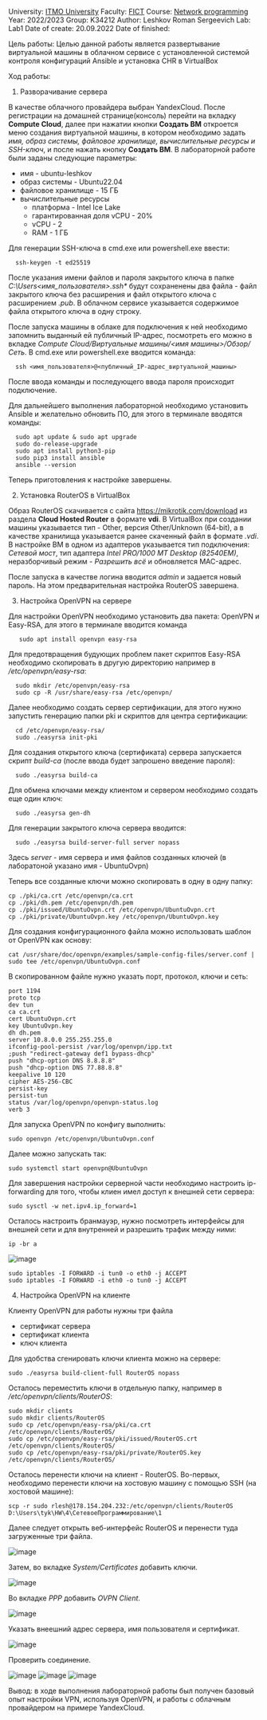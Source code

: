 University: [ITMO University](https://itmo.ru/ru/)
Faculty: [FICT](https://fict.itmo.ru)
Course: [Network programming](https://github.com/itmo-ict-faculty/network-programming)
Year: 2022/2023
Group: K34212
Author: Leshkov Roman Sergeevich
Lab: Lab1
Date of create: 20.09.2022
Date of finished: 

Цель работы: 
Целью данной работы является развертывание виртуальной машины в облачном сервисе с установленной системой контроля конфигураций Ansible и установка CHR в VirtualBox

Ход работы:
1. Разворачивание сервера

В качестве облачного провайдера выбран YandexCloud. После регистрации на домашней странице(консоль) перейти на вкладку **Compute Cloud**, далее при нажатии кнопки **Создать ВМ** откроется меню создания виртуальной машины, в котором необходимо задать *имя, образ системы, файловое хранилище, вычислительные ресурсы и SSH-ключ*, и после нажать кнопку **Создать ВМ**. 
В лабораторной работе были заданы следующие параметры: 
  - имя - ubuntu-leshkov
  - образ системы - Ubuntu22.04
  - файловое хранилище - 15 ГБ
  - вычислительные ресурсы
    - платформа - Intel Ice Lake
    - гарантированная доля vCPU - 20%
    - vCPU - 2
    - RAM - 1 ГБ
    
Для генерации SSH-ключа в cmd.exe или powershell.exe ввести:
  
      ssh-keygen -t ed25519
      
После указания имени файлов и пароля закрытого ключа в папке *C:\Users\<имя_пользователя>\.ssh\** будут сохраненены два файла - файл закрытого ключа без расширения и файл открытого ключа с расширением *.pub*. В облачном сервисе указывается содержимое файла открытого ключа в одну строку.
  
После запуска машины в облаке для подключения к ней необходимо запомнить выданный ей публичный IP-адрес, посмотреть его можно в вкладке *Compute Cloud/Виртуальные машины/<имя машины>/Обзор/Сеть*. В cmd.exe или powershell.exe вводится команда:
  
      ssh <имя_пользователя>@<публичный_IP-адрес_виртуальной_машины>
      
После ввода команды и последующего ввода пароля происходит подключение.
  
Для дальнейшего выполнения лабораторной необходимо установить Ansible и желательно обновить ПО, для этого в терминале вводятся команды:
  
      sudo apt update & sudo apt upgrade
      sudo do-release-upgrade
      sudo apt install python3-pip
      sudo pip3 install ansible
      ansible --version
      
Теперь приготовления к настройке завершены.
  
2. Установка RouterOS в VirtualBox

Образ RouterOS скачивается с сайта https://mikrotik.com/download из раздела **Cloud Hosted Router** в формате **vdi**. В VirtualBox при создании машины указывается тип - Other, версия Other/Unknown (64-bit), а в качестве хранилища указывается ранее скаченный файл в формате *.vdi*. В настройке ВМ в одном из адаптеров указывается тип подключения: *Сетевой мост*, тип адаптера *Intel PRO/1000 MT Desktop (82540EM)*, неразборчивый режим - *Разрешить всё* и обновляется MAC-адрес.
  
 После запуска в качестве логина вводится *admin* и задается новый пароль. На этом предварительная настройка RouterOS завершена.
  
3. Настройка OpenVPN на сервере

Для настройки OpenVPN необходимо установить два пакета: OpenVPN и Easy-RSA, для этого в терминале вводится команда
  
       sudo apt install openvpn easy-rsa
       
Для предотвращения будующих проблем пакет скриптов Easy-RSA необходимо скопировать в другую директорию например в */etc/openvpn/easy-rsa*:
  
      sudo mkdir /etc/openvpn/easy-rsa
      sudo cp -R /usr/share/easy-rsa /etc/openvpn/
      
Далее необходимо создать сервер сертификации, для этого нужно запустить генерацию папки pki и скриптов для центра сертификации:
  
      cd /etc/openvpn/easy-rsa/
      sudo ./easyrsa init-pki
      
Для создания открытого ключа (сертификата) сервера запускается скрипт *build-ca* (после ввода будет запрошено введение пароля):
  
      sudo ./easyrsa build-ca

Для обмена ключами между клиентом и сервером необходимо создать еще один ключ:
  
      sudo ./easyrsa gen-dh
  
Для генерации закрытого ключа сервера вводится:
  
      sudo ./easyrsa build-server-full server nopass
      
Здесь *server* - имя сервера и имя файлов созданных ключей (в лаборатоной указано имя - UbuntuOvpn)

Теперь все созданные ключи можно скопировать в одну в одну папку:

    cp ./pki/ca.crt /etc/openvpn/ca.crt
    cp ./pki/dh.pem /etc/openvpn/dh.pem
    cp ./pki/issued/UbuntuOvpn.crt /etc/openvpn/UbuntuOvpn.crt
    cp ./pki/private/UbuntuOvpn.key /etc/openvpn/UbuntuOvpn.key
    
Для создания конфигурационного файла можно использовать шаблон от OpenVPN как основу:

    cat /usr/share/doc/openvpn/examples/sample-config-files/server.conf | sudo tee /etc/openvpn/UbuntuOvpn.conf

В скопированном файле нужно указать порт, протокол, ключи и сеть:

    port 1194
    proto tcp
    dev tun
    ca ca.crt
    cert UbuntuOvpn.crt
    key UbuntuOvpn.key
    dh dh.pem
    server 10.8.0.0 255.255.255.0
    ifconfig-pool-persist /var/log/openvpn/ipp.txt
    ;push "redirect-gateway def1 bypass-dhcp"
    push "dhcp-option DNS 8.8.8.8"
    push "dhcp-option DNS 77.88.8.8"
    keepalive 10 120
    cipher AES-256-CBC
    persist-key
    persist-tun
    status /var/log/openvpn/openvpn-status.log
    verb 3

Для запуска OpenVPN по конфигу выполнить:

    sudo openvpn /etc/openvpn/UbuntuOvpn.conf
    
Далее можно запускать так:

    sudo systemctl start openvpn@UbuntuOvpn

Для завершения настройки серверной части необходимо настроить ip-forwarding для того, чтобы клиен имел доступ к внешней сети сервера:

    sudo sysctl -w net.ipv4.ip_forward=1
    
Осталось настроить бранмауэр, нужно посмотреть интерфейсы для внешней сети и для внутренней и разрешить трафик между ними:

    ip -br a
    
![image](https://user-images.githubusercontent.com/92050519/193788578-1c8913a0-8df6-4221-85f7-8b11eca5bab2.png)

    sudo iptables -I FORWARD -i tun0 -o eth0 -j ACCEPT
    sudo iptables -I FORWARD -i eth0 -o tun0 -j ACCEPT

4. Настройка OpenVPN на клиенте

Клиенту OpenVPN для работы нужны три файла 
- сертификат сервера
- сертификат клиента
- ключ клиента

Для удобства сгенировать ключи клиента можно на сервере:

    sudo ./easyrsa build-client-full RouterOS nopass

Осталось переместить ключи в отдельную папку, например в */etc/openvpn/clients/RouterOS*:

    sudo mkdir clients
    sudo mkdir clients/RouterOS
    sudo cp /etc/openvpn/easy-rsa/pki/ca.crt /etc/openvpn/clients/RouterOS/
    sudo cp /etc/openvpn/easy-rsa/pki/issued/RouterOS.crt /etc/openvpn/clients/RouterOS/
    sudo cp /etc/openvpn/easy-rsa/pki/private/RouterOS.key /etc/openvpn/clients/RouterOS/
    
Осталось перенести ключи на клиент - RouterOS. Во-первых, необходимо перенести ключи на хостовую машину с помощью SSH (на хостовой машине): 

    scp -r sudo rlesh@178.154.204.232:/etc/openvpn/clients/RouterOS D:\Users\tyk\HW\4\СетевоеПрограммирование\1

Далее следует открыть веб-интерфейс RouterOS и перенести туда загруженные три файла.

![image](https://user-images.githubusercontent.com/92050519/193788796-2dac0c03-496f-42ea-bf5a-79ae36b8e51a.png)

Затем, во вкладке *System/Certificates* добавить ключи. 

![image](https://user-images.githubusercontent.com/92050519/193788940-ea4cf716-5931-4e10-bfca-f46740941983.png)

Во вкладке *PPP* добавить *OVPN Client*.

![image](https://user-images.githubusercontent.com/92050519/193789049-f68ec664-13a6-4657-81b7-24d40437d308.png)

Указать внеешний адрес сервера, имя пользователя и сертификат.

![image](https://user-images.githubusercontent.com/92050519/193789238-d811c91f-b99d-4111-88f5-40b46e4039ea.png)

Проверить соединение.

![image](https://user-images.githubusercontent.com/92050519/193790262-4512c73e-5b20-4771-ad1c-a73505aca01f.png)
![image](https://user-images.githubusercontent.com/92050519/193790366-aab96aae-4855-41b7-ab5d-e74034e17ed9.png)
![image](https://user-images.githubusercontent.com/92050519/193790451-e777aca1-bb74-4bc1-a3ec-398e1c417780.png)

Вывод: в ходе выполнения лабораторной работы был получен базовый опыт настройки VPN, используя OpenVPN, и работы с облачным провайдером на примере YandexCloud.
